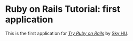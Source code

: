 # Ruby on Rails Tutorial: first application

This is the first application for
[*Try Ruby on Rails*](http://railstutorial.org/)
by [Sky HU](http://tianhaihu.com/).

